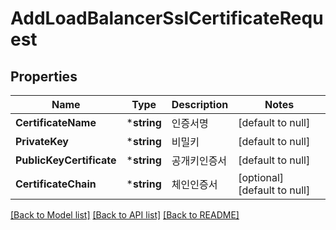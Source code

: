 # AddLoadBalancerSslCertificateRequest

## Properties
Name | Type | Description | Notes
------------ | ------------- | ------------- | -------------
**CertificateName** | ***string** | 인증서명 | [default to null]
**PrivateKey** | ***string** | 비밀키 | [default to null]
**PublicKeyCertificate** | ***string** | 공개키인증서 | [default to null]
**CertificateChain** | ***string** | 체인인증서 | [optional] [default to null]

[[Back to Model list]](../README.md#documentation-for-models) [[Back to API list]](../README.md#documentation-for-api-endpoints) [[Back to README]](../README.md)


